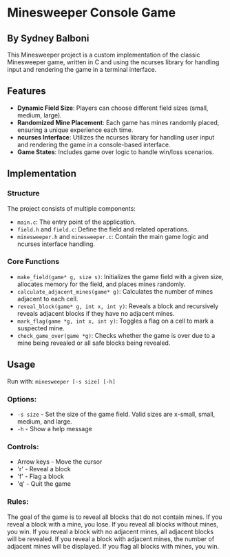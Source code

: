 # Minesweeper Console Game
## By Sydney Balboni

This Minesweeper project is a custom implementation of the classic Minesweeper game, written in C and using the ncurses library for handling input and rendering the game in a terminal interface. 

## Features

- **Dynamic Field Size**: Players can choose different field sizes (small, medium, large).
- **Randomized Mine Placement**: Each game has mines randomly placed, ensuring a unique experience each time.
- **ncurses Interface**: Utilizes the ncurses library for handling user input and rendering the game in a console-based interface.
- **Game States**: Includes game over logic to handle win/loss scenarios.

## Implementation

### Structure

The project consists of multiple components:

- `main.c`: The entry point of the application.
- `field.h` and `field.c`: Define the field and related operations.
- `minesweeper.h` and `minesweeper.c`: Contain the main game logic and ncurses interface handling.

### Core Functions

- `make_field(game* g, size s)`: Initializes the game field with a given size, allocates memory for the field, and places mines randomly.
- `calculate_adjacent_mines(game* g)`: Calculates the number of mines adjacent to each cell.
- `reveal_block(game* g, int x, int y)`: Reveals a block and recursively reveals adjacent blocks if they have no adjacent mines.
- `mark_flag(game *g, int x, int y)`: Toggles a flag on a cell to mark a suspected mine.
- `check_game_over(game *g)`: Checks whether the game is over due to a mine being revealed or all safe blocks being revealed.

## Usage

Run with: `minesweeper [-s size] [-h]`

### Options:
  - `-s size`  -  Set the size of the game field. Valid sizes are x-small, small, medium, and large.
  - `-h` -  Show a help message

### Controls:
  - Arrow keys        -    Move the cursor
  - 'r'                   -  Reveal a block
  - 'f'                   -  Flag a block
  - 'q'                   -  Quit the game

### Rules:
  The goal of the game is to reveal all blocks that do not contain mines.
  If you reveal a block with a mine, you lose.
  If you reveal all blocks without mines, you win.
  If you reveal a block with no adjacent mines, all adjacent blocks will be revealed.
  If you reveal a block with adjacent mines, the number of adjacent mines will be displayed.
  If you flag all blocks with mines, you win.

